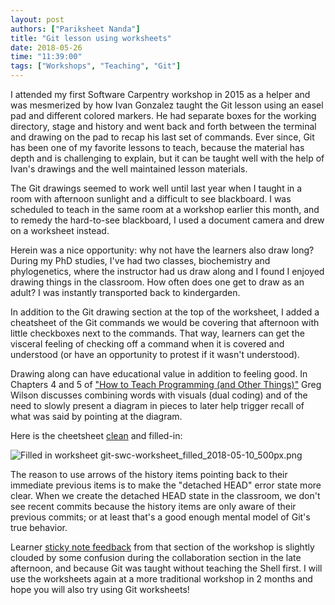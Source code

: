 ```yaml
---
layout: post
authors: ["Pariksheet Nanda"]
title: "Git lesson using worksheets"
date: 2018-05-26
time: "11:39:00"
tags: ["Workshops", "Teaching", "Git"]
---
```


I attended my first Software Carpentry workshop in 2015 as a helper and was
mesmerized by how Ivan Gonzalez taught the Git lesson using an easel pad and
different colored markers.  He had separate boxes for the working directory,
stage and history and went back and forth between the terminal and drawing on
the pad to recap his last set of commands.  Ever since, Git has been one of my
favorite lessons to teach, because the material has depth and is challenging to
explain, but it can be taught well with the help of Ivan's drawings and the well
maintained lesson materials.

The Git drawings seemed to work well until last year when I taught in a room
with afternoon sunlight and a difficult to see blackboard.  I was scheduled to
teach in the same room at a workshop earlier this month, and to remedy the
hard-to-see blackboard, I used a document camera and drew on a worksheet
instead.

Herein was a nice opportunity: why not have the learners also draw long?  During
my PhD studies, I've had two classes, biochemistry and phylogenetics, where the
instructor had us draw along and I found I enjoyed drawing things in the
classroom.  How often does one get to draw as an adult?  I was instantly
transported back to kindergarden.

In addition to the Git drawing section at the top of the worksheet, I added a
cheatsheet of the Git commands we would be covering that afternoon with little
checkboxes next to the commands.  That way, learners can get the visceral
feeling of checking off a command when it is covered and understood (or have an
opportunity to protest if it wasn't understood).

Drawing along can have educational value in addition to feeling good.  In
Chapters 4 and 5 of
["How to Teach Programming (and Other Things)"](http://third-bit.com/teaching/)
Greg Wilson discusses combining words with visuals (dual coding) and of the need
to slowly present a diagram in pieces to later help trigger recall of what was
said by pointing at the diagram.

Here is the cheetsheet
[clean](https://github.com/omsai/git-swc-worksheet/releases/tag/v2018.05.10) and
filled-in:

![Filled in worksheet git-swc-worksheet_filled_2018-05-10_500px.png](https://user-images.githubusercontent.com/166624/40854696-3eec00f8-65a0-11e8-99e4-7bd4c893e93e.png)

The reason to use arrows of the history items pointing back to their immediate
previous items is to make the "detached HEAD" error state more clear.  When we
create the detached HEAD state in the classroom, we don't see recent commits
because the history items are only aware of their previous commits; or at least
that's a good enough mental model of Git's true behavior.

Learner
[sticky note feedback](https://github.com/tem11010/2018-05-10-UConn/wiki/Stickies-feedback#day-1-afternoon-git)
from that section of the workshop is slightly clouded by some confusion during
the collaboration section in the late afternoon, and because Git was taught
without teaching the Shell first.  I will use the worksheets again at a more
traditional workshop in 2 months and hope you will also try using Git
worksheets!
